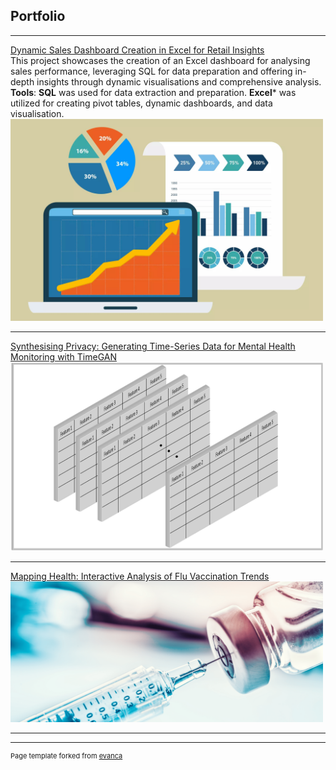 ## Portfolio

---

[Dynamic Sales Dashboard Creation in Excel for Retail Insights](/project_page1)
<br>
This project showcases the creation of an Excel dashboard for analysing sales performance, leveraging SQL for data preparation and offering in-depth insights through dynamic visualisations and comprehensive analysis.
**Tools**: **SQL** was used for data extraction and preparation. **Excel*** was utilized for creating pivot tables, dynamic dashboards, and data visualisation.
<img src="images/sales_data.jpg?raw=true" width="500"/>

---

[Synthesising Privacy: Generating Time-Series Data for Mental Health Monitoring with TimeGAN](/project_page2)
<br>
<img src="images/timegan.png?raw=true" width="500"/>

---

[Mapping Health: Interactive Analysis of Flu Vaccination Trends](/project_page3)
<br>
<img src="images/flu.jpg?raw=true" width="500"/>

---




---
<p style="font-size:11px">Page template forked from <a href="https://github.com/evanca/quick-portfolio">evanca</a></p>
<!-- Remove above link if you don't want to attibute -->
